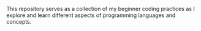 This repository serves as a collection of my beginner coding practices as I explore and learn different aspects of programming languages and  concepts. 
